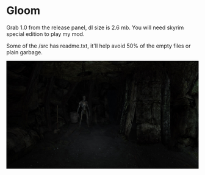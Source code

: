 # Gloom

Grab 1.0 from the release panel, dl size is 2.6 mb. You will need skyrim special edition to play my mod.

Some of the /src has readme.txt, it'll help avoid 50% of the empty files or plain garbage.

![preview](dark-sse_k3N7K33sa8.jpg)
